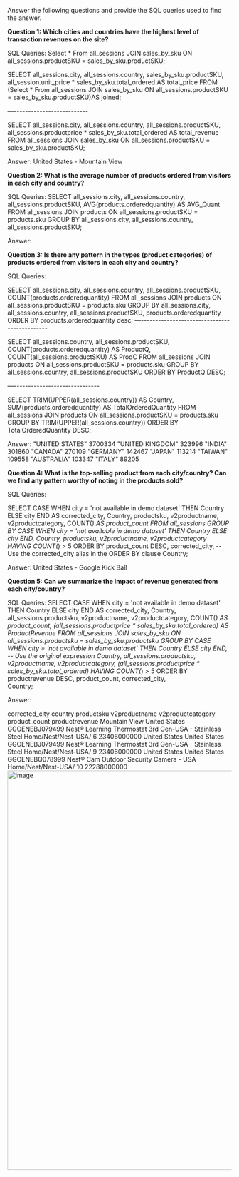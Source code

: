 Answer the following questions and provide the SQL queries used to find the answer.

    
**Question 1: Which cities and countries have the highest level of transaction revenues on the site?**


SQL Queries:
Select *
From all_sessions 
JOIN sales_by_sku 
ON all_sessions.productSKU = sales_by_sku.productSKU; 

SELECT all_sessions.city, all_sessions.country, sales_by_sku.productSKU, all_session.unit_price * sales_by_sku.total_ordered AS total_price
FROM (Select * 
From all_sessions 
JOIN sales_by_sku 
ON all_sessions.productSKU = sales_by_sku.productSKU)AS joined; 

—--------------------------

SELECT 
    all_sessions.city, 
    all_sessions.country, 
    all_sessions.productSKU, 
    all_sessions.productprice * sales_by_sku.total_ordered AS total_revenue
FROM 
    all_sessions 
JOIN 
    sales_by_sku 
ON 
    all_sessions.productSKU = sales_by_sku.productSKU;

Answer: United States - Mountain View 

**Question 2: What is the average number of products ordered from visitors in each city and country?**

SQL Queries:
SELECT 
    all_sessions.city, 
    all_sessions.country, 
    all_sessions.productSKU, 
    AVG(products.orderedquantity) AS AVG_Quant
FROM 
    all_sessions 
JOIN 
    products 
ON 
    all_sessions.productSKU = products.sku
GROUP BY 
    all_sessions.city, 
    all_sessions.country, 
    all_sessions.productSKU;

Answer:

**Question 3: Is there any pattern in the types (product categories) of products ordered from visitors in each city and country?**

SQL Queries:

SELECT 
    all_sessions.city, 
    all_sessions.country, 
    all_sessions.productSKU, 
    COUNT(products.orderedquantity) 
FROM 
    all_sessions 
JOIN 
    products 
ON 
    all_sessions.productSKU = products.sku
GROUP BY 
    all_sessions.city, 
    all_sessions.country, 
    all_sessions.productSKU,
	products.orderedquantity
ORDER BY products.orderedquantity desc;
—---------------------------------------------

SELECT 
    all_sessions.country, 
    all_sessions.productSKU, 
    COUNT(products.orderedquantity) AS ProductQ,
    COUNT(all_sessions.productSKU) AS ProdC
FROM 
    all_sessions 
JOIN 
    products 
ON 
    all_sessions.productSKU = products.sku
GROUP BY 
    all_sessions.country, 
    all_sessions.productSKU
ORDER BY 
    ProductQ DESC;

—------------------------------

SELECT 
    TRIM(UPPER(all_sessions.country)) AS Country, 
    SUM(products.orderedquantity) AS TotalOrderedQuantity
FROM 
    all_sessions 
JOIN 
    products 
ON 
    all_sessions.productSKU = products.sku
GROUP BY 
    TRIM(UPPER(all_sessions.country))
ORDER BY 
    TotalOrderedQuantity DESC;


Answer:
"UNITED STATES"	3700334
"UNITED KINGDOM"	323996
"INDIA"	301860
"CANADA"	270109
"GERMANY"	142467
"JAPAN"	113214
"TAIWAN"	109558
"AUSTRALIA"	103347
"ITALY"	89205


**Question 4: What is the top-selling product from each city/country? Can we find any pattern worthy of noting in the products sold?**


SQL Queries:

SELECT
    CASE WHEN city = 'not available in demo dataset' THEN Country ELSE city END AS corrected_city,
    Country,
    productsku,
    v2productname,
    v2productcategory,
    COUNT(*) AS product_count
FROM
    all_sessions
GROUP BY
    CASE WHEN city = 'not available in demo dataset' THEN Country ELSE city END,
    Country,
    productsku,
    v2productname,
    v2productcategory
HAVING
    COUNT(*) > 5
ORDER BY
    product_count DESC,
    corrected_city,  -- Use the corrected_city alias in the ORDER BY clause
    Country; 

Answer: United States - Google Kick Ball

**Question 5: Can we summarize the impact of revenue generated from each city/country?**

SQL Queries:
SELECT
    CASE WHEN city = 'not available in demo dataset' THEN Country ELSE city END AS corrected_city,
    Country,
    all_sessions.productsku,
    v2productname,
    v2productcategory,
    COUNT(*) AS product_count,
    (all_sessions.productprice * sales_by_sku.total_ordered) AS ProductRevenue
FROM
    all_sessions
JOIN
    sales_by_sku ON all_sessions.productsku = sales_by_sku.productsku
GROUP BY
    CASE WHEN city = 'not available in demo dataset' THEN Country ELSE city END,  -- Use the original expression
    Country,
    all_sessions.productsku,
    v2productname,
    v2productcategory,
	(all_sessions.productprice * sales_by_sku.total_ordered)
HAVING
    COUNT(*) > 5
ORDER BY
    productrevenue DESC,
	product_count,
    corrected_city,  
    Country;

Answer:

corrected_city	country	productsku	v2productname	v2productcategory	product_count	productrevenue
Mountain View	United States	GGOENEBJ079499	Nest® Learning Thermostat 3rd Gen-USA - Stainless Steel	Home/Nest/Nest-USA/	6	23406000000
United States	United States	GGOENEBJ079499	Nest® Learning Thermostat 3rd Gen-USA - Stainless Steel	Home/Nest/Nest-USA/	9	23406000000
United States	United States	GGOENEBQ078999	Nest® Cam Outdoor Security Camera - USA	Home/Nest/Nest-USA/	10	22288000000<img width="895" alt="image" src="https://github.com/Adese-hub/SQL-/assets/148140542/22770822-4643-44a2-8981-196cf8b2312a">








